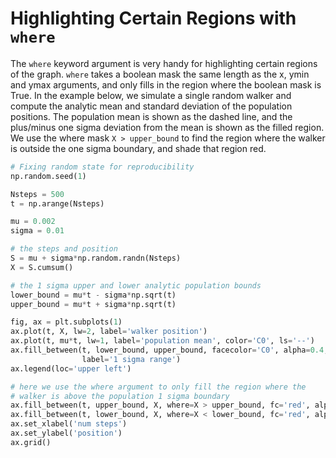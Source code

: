 # Highlighting Certain Regions with `where`

The `where` keyword argument is very handy for highlighting certain regions of the graph. `where` takes a boolean mask the same length as the x, ymin and ymax arguments, and only fills in the region where the boolean mask is True. In the example below, we simulate a single random walker and compute the analytic mean and standard deviation of the population positions. The population mean is shown as the dashed line, and the plus/minus one sigma deviation from the mean is shown as the filled region. We use the where mask `X > upper_bound` to find the region where the walker is outside the one sigma boundary, and shade that region red.

```python
# Fixing random state for reproducibility
np.random.seed(1)

Nsteps = 500
t = np.arange(Nsteps)

mu = 0.002
sigma = 0.01

# the steps and position
S = mu + sigma*np.random.randn(Nsteps)
X = S.cumsum()

# the 1 sigma upper and lower analytic population bounds
lower_bound = mu*t - sigma*np.sqrt(t)
upper_bound = mu*t + sigma*np.sqrt(t)

fig, ax = plt.subplots(1)
ax.plot(t, X, lw=2, label='walker position')
ax.plot(t, mu*t, lw=1, label='population mean', color='C0', ls='--')
ax.fill_between(t, lower_bound, upper_bound, facecolor='C0', alpha=0.4,
                label='1 sigma range')
ax.legend(loc='upper left')

# here we use the where argument to only fill the region where the
# walker is above the population 1 sigma boundary
ax.fill_between(t, upper_bound, X, where=X > upper_bound, fc='red', alpha=0.4)
ax.fill_between(t, lower_bound, X, where=X < lower_bound, fc='red', alpha=0.4)
ax.set_xlabel('num steps')
ax.set_ylabel('position')
ax.grid()
```
